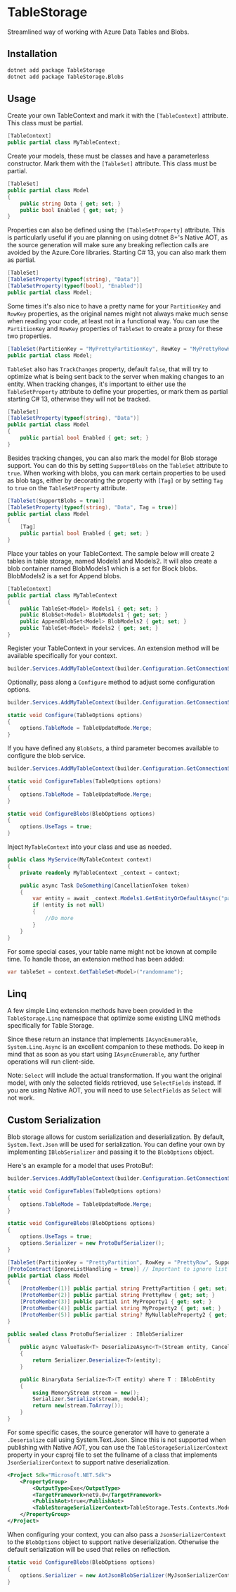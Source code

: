 ﻿# TableStorage
Streamlined way of working with Azure Data Tables and Blobs.

## Installation

```bash
dotnet add package TableStorage
dotnet add package TableStorage.Blobs
```

## Usage

Create your own TableContext and mark it with the `[TableContext]` attribute. This class must be partial.

```csharp
[TableContext]
public partial class MyTableContext;
```

Create your models, these must be classes and have a parameterless constructor. Mark them with the `[TableSet]` attribute. This class must be partial.

```csharp
[TableSet]
public partial class Model
{
    public string Data { get; set; }
    public bool Enabled { get; set; }
}
```

Properties can also be defined using the `[TableSetProperty]` attribute. 
This is particularly useful if you are planning on using dotnet 8+'s Native AOT, as the source generation will make sure any breaking reflection calls are avoided by the Azure.Core libraries.
Starting C# 13, you can also mark them as partial.

```csharp
[TableSet]
[TableSetProperty(typeof(string), "Data")]
[TableSetProperty(typeof(bool), "Enabled")]
public partial class Model;
```

Some times it's also nice to have a pretty name for your `PartitionKey` and `RowKey` properties, as the original names might not always make much sense when reading your code, at least not in a functional way.
You can use the `PartitionKey` and `RowKey` properties of `TableSet` to create a proxy for these two properties.

```csharp
[TableSet(PartitionKey = "MyPrettyPartitionKey", RowKey = "MyPrettyRowKey")]
public partial class Model;
```

`TableSet` also has `TrackChanges` property, default `false`, that will try to optimize what is being sent back to the server when making changes to an entity.
When tracking changes, it's important to either use the `TableSetProperty` attribute to define your properties, or mark them as partial starting C# 13, otherwise they will not be tracked.

```csharp
[TableSet]
[TableSetProperty(typeof(string), "Data")]
public partial class Model
{
    public partial bool Enabled { get; set; }
}
```

Besides tracking changes, you can also mark the model for Blob storage support. You can do this by setting `SupportBlobs` on the `TableSet` attribute to `true`.
When working with blobs, you can mark certain properties to be used as blob tags, either by decorating the property with `[Tag]` or by setting `Tag` to `true` on the `TableSetProperty` attribute.

```csharp
[TableSet(SupportBlobs = true)]
[TableSetProperty(typeof(string), "Data", Tag = true)]
public partial class Model
{
    [Tag]
    public partial bool Enabled { get; set; }
}
```

Place your tables on your TableContext. The sample below will create 2 tables in table storage, named Models1 and Models2. It will also create a blob container named BlobModels1 which is a set for Block blobs. BlobModels2 is a set for Append blobs.

```csharp
[TableContext]
public partial class MyTableContext
{
    public TableSet<Model> Models1 { get; set; }
    public BlobSet<Model> BlobModels1 { get; set; }
    public AppendBlobSet<Model> BlobModels2 { get; set; }
    public TableSet<Model> Models2 { get; set; }
}
```

Register your TableContext in your services. An extension method will be available specifically for your context.

```csharp
builder.Services.AddMyTableContext(builder.Configuration.GetConnectionString("MyConnectionString"));
```

Optionally, pass along a `Configure` method to adjust some configuration options.

```csharp
builder.Services.AddMyTableContext(builder.Configuration.GetConnectionString("MyConnectionString"), Configure);

static void Configure(TableOptions options)
{
    options.TableMode = TableUpdateMode.Merge;
}
```

If you have defined any `BlobSets`, a third parameter becomes available to configure the blob service.

```csharp
builder.Services.AddMyTableContext(builder.Configuration.GetConnectionString("MyConnectionString"), ConfigureTables, ConfigureBlobs);

static void ConfigureTables(TableOptions options)
{
    options.TableMode = TableUpdateMode.Merge;
}

static void ConfigureBlobs(BlobOptions options)
{
    options.UseTags = true;
}
```

Inject `MyTableContext` into your class and use as needed.

```csharp
public class MyService(MyTableContext context)
{
    private readonly MyTableContext _context = context;

    public async Task DoSomething(CancellationToken token)
    {
        var entity = await _context.Models1.GetEntityOrDefaultAsync("partitionKey", "rowKey", token);
        if (entity is not null)
        {
            //Do more
        }
    }
}
```

For some special cases, your table name might not be known at compile time. To handle those, an extension method has been added:

```csharp
var tableSet = context.GetTableSet<Model>("randomname");
```

## Linq

A few simple Linq extension methods have been provided in the `TableStorage.Linq` namespace that optimize some existing LINQ methods specifically for Table Storage.

Since these return an instance that implements `IAsyncEnumerable`, `System.Linq.Async` is an excellent companion to these methods. Do keep in mind that as soon as you start using `IAsyncEnumerable`, any further operations will run client-side.


Note: `Select` will include the actual transformation. If you want the original model, with only the selected fields retrieved, use `SelectFields` instead.
If you are using Native AOT, you will need to use `SelectFields` as `Select` will not work.


## Custom Serialization

Blob storage allows for custom serialization and deserialization. By default, `System.Text.Json` will be used for serialization. 
You can define your own by implementing `IBlobSerializer` and passing it to the `BlobOptions` object.

Here's an example for a model that uses ProtoBuf:
```csharp
builder.Services.AddMyTableContext(builder.Configuration.GetConnectionString("MyConnectionString"), ConfigureTables, ConfigureBlobs);

static void ConfigureTables(TableOptions options)
{
    options.TableMode = TableUpdateMode.Merge;
}

static void ConfigureBlobs(BlobOptions options)
{
    options.UseTags = true;
    options.Serializer = new ProtoBufSerializer();
}

[TableSet(PartitionKey = "PrettyPartition", RowKey = "PrettyRow", SupportBlobs = true)]
[ProtoContract(IgnoreListHandling = true)] // Important to ignore list handling because we are generating an IDictionary implementation that is not supported by protobuf
public partial class Model
{
    [ProtoMember(1)] public partial string PrettyPartition { get; set; } // We can partial the PK and RowKey to enable custom serialization attributes
    [ProtoMember(2)] public partial string PrettyRow { get; set; }
    [ProtoMember(3)] public partial int MyProperty1 { get; set; }
    [ProtoMember(4)] public partial string MyProperty2 { get; set; }
    [ProtoMember(5)] public partial string? MyNullableProperty2 { get; set; }
}

public sealed class ProtoBufSerializer : IBlobSerializer
{
    public async ValueTask<T> DeserializeAsync<T>(Stream entity, CancellationToken cancellationToken) where T : IBlobEntity
    {
        return Serializer.Deserialize<T>(entity);
    }

    public BinaryData Serialize<T>(T entity) where T : IBlobEntity
    {
        using MemoryStream stream = new();
        Serializer.Serialize(stream, model4);
        return new(stream.ToArray());
    }
}
```

For some specific cases, the source generator will have to generate a `.Deserialize` call using System.Text.Json.
Since this is not supported when publishing with Native AOT, you can use the `TableStorageSerializerContext` property in your csproj file to set the fullname of a class that implements `JsonSerializerContext` to support native deserialization.

```xml
<Project Sdk="Microsoft.NET.Sdk">
	<PropertyGroup>
		<OutputType>Exe</OutputType>
		<TargetFramework>net9.0</TargetFramework>
		<PublishAot>true</PublishAot>
		<TableStorageSerializerContext>TableStorage.Tests.Contexts.ModelSerializationContext</TableStorageSerializerContext>
	</PropertyGroup>
</Project>
```

When configuring your context, you can also pass a `JsonSerializerContext` to the `BlobOptions` object to support native deserialization. Otherwise the default serialization will be used that relies on reflection.

```csharp
static void ConfigureBlobs(BlobOptions options)
{
    options.Serializer = new AotJsonBlobSerializer(MyJsonSerializerContext.Default);
}
```